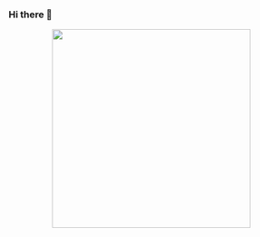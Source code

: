 ### Hi there 👋


<p align='center'>
  <a href="#"><img src="https://github-readme-stats.vercel.app/api?username=felixjacobsen&show_icons=true&count_private=true&theme=dark" width="350"></a>
</p>

<!--
**FelixJacobsen/FelixJacobsen** is a ✨ _special_ ✨ repository because its `README.md` (this file) appears on your GitHub profile.

Here are some ideas to get you started:

- 🔭 I’m currently working on ...
- 🌱 I’m currently learning ...
- 👯 I’m looking to collaborate on ...
- 🤔 I’m looking for help with ...
- 💬 Ask me about ...
- 📫 How to reach me: ...
- 😄 Pronouns: ...
- ⚡ Fun fact: ...
-->
